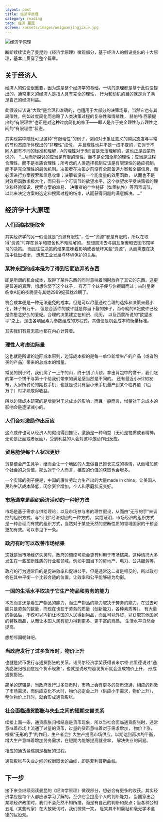 ```yaml
---
layout: post
title: 经济学原理
category: reading
tags: 经济 曼昆
screen: /assets/images/weiguanjingjixue.jpg
---
```




![经济学原理](/assets/images/weiguanjingjixue.jpg)
 
断断续续读完了曼昆的《经济学原理》微观部分，基于经济人的假设提出的十大原理，基本上贯穿了整个篇章。 
 
## 关于经济人 

经济人的假设很重要，因为这是整个经济学的基础，一切的原理都是基于此假设提出的。通常定义的经济人是指人具有完全的理性，
行为和动机的目的就是为了满足自己的经济利益。 
 
此假设应该说“大致”是合理和准确的，也适用于大部分的决策场景，当然它也有其局限性，例如过度简化而忽略了人类决策过程的复杂性和情绪性，
赫伯特·西蒙提出的“有限理性”也正是对这种过度简化的修正——即人是介于完全理性与非理性之间的“有限理性”状态。 
 
其实现实中随处可见这种“有限理性”的例子，例如对于象征意义的购买态度与平常的节约态度所体现出的“非理性”成份。
并且理性也并不是一成不变的，它对于不同人都有不同的标准和理解，A的理性对于B而言是无法理解的，这也正是西蒙所说的，
“...从而所探讨的应当是有限的理性，而不是全知全能的理性；应当是过程合理性，而不是本质合理性；所考虑的人类选择机制应该是有限理性的适应机制，
而不是完全理性的最优机制。决策者在决策之前没有全部备选方案和全部信息，而必须进行方案搜索和信息收集；决策者没有一个能度量的效用函数，
从而也不是对效用函数求极大化，而只有一个可调节的欲望水平，这个欲望水平受决策者的理论和经验知识、搜索方案的难易、
决策者的个性特征（如固执性）等因素调节，以此来决定方案的选定和搜索过程的结束，从而获得问题的满意解决。...” 
 
## 经济学十大原理 
 
### 人们面临权衡取舍 

其实经济学的另一假设就是“资源有限性”，任一“资源”都是有限的，所以在取得“资源”时存在竞争和取舍也不难理解的。
想想周末去与朋友聚餐和去图书馆学习的决策。 而且往往决策的结果意味着影响或者破坏某些“资源”，从而需要在决策中做出权衡。
想想工业发展与环境保护的关系。 
 
 
### 某种东西的成本是为了得到它而放弃的东西 
 
即是所谓的机会成本，取得了某件东西的同时意味着同时放弃了其它的东西。这更是普遍的真理，想想你娶了这个妹子，
有万千个妹子便与你擦肩而过；古时皇帝临幸A妃的夜晚便有其她2999妃孤枕难眠了。 

机会成本便是一种无法避免的成本，但是可以尽量通过合理的选择和决策来最小化，妹子有万千，
但是合适你的或许就是你当下娶的妹子，而今晚的A妃或许已经是你思念好久的爱妃。合理的决策建立在知识、阅历，
以及西蒙所说的“欲望水平”之上，是由各项因素为参数组成的方程式，其值便是机会成本的衡量标准。 
 
其实我们有意无意地都在内心计算着。 
 
 
### 理性人考虑边际量 
 
这也就是所谓的边际成本原则，边际成本指的是每一单位新增生产的产品（或者购买的产品）带来的总成本的增量。 
 
常见的例子时，我们爬了一上午的山，终于到了山顶，拿出背包中的饼干，我们吃的第一个饼干与第十个给我们带来的满足感当然是不同的。
还有最近小米2的发布，大家所讨论的期权手机，也就是说只有当小米手机量产到某个临界值（1百万？）时才能取得收益。 
 
所以边际成本研究的是增量对于总成本的影响，而且一般而言，增量对于总成本的影响会是逐渐减小的。 
 
 
 
### 人们会对激励作出反应 
 
这点或许也可从经济人的假设得到推证，激励是一种利益（无论是物质或者精神，无论是正面或者反面），受到利益的人会对这种激励作出反应。 
 
 
### 贸易能使每个人状况更好 
 
贸易便会产生竞争，继而会让一个地区的人去做自己擅长完成的事情，从而增加整个社会的总价值，那么对于个人而言，相应的价值的获取也会增多。 
 
一个实际的例子便是，中国的廉价劳动力生产出的大量made in china，让美国人民的生活成本降低，闲余资金增加，个人和家庭状况变好。 
 
### 市场通常是组织经济活动的一种好方法 
 
市场是基于需求与供给理论，以及市场参与者的理性假设，从而由“无形的手”来调控的组织方式，与“计划”经济对应的一种方式。
实践证明，市场经济的组织方式是一种合理而有效的组织方式，当然对于某些天然的垄断性质的领域国家的干预会更加有效。可以参见下一条。 
 
 
### 政府有时可以改善市场结果 
 
这就是当市场经济失灵时，政府的调控可能会更有利用于市场结果。这种情况大多发生在一些垄断性质的行业和领域，例如中国当下的房地产、电力、公共服务等。 
 
政府的行为通常目的是促进效率和促进公平，但是通常这二者是相反的，所以政府会在其中平衡一个比较合适的位置，让效率和公平能够较为均衡。 
 
 
### 一国的生活水平取决于它生产物品和劳务的能力 
 
本质而言还是看生产物品的能力，而生产物品的能力取决于劳务的能力，在过去可能只是劳务的数量，而现在也在于劳务的质量（创新能力，各种素质等）。
有大量的物品后，不仅可以内销让本国的人民得到物品，而且可以外贸，以获取其他国家的特殊商品，从而让本国人民有能力得到更多、更丰富的商品，
生活水平自然会提高。 
 
想想邻国朝鲜吧。 
 
### 当政府发行了过多货币时，物价上升 
 
也就是货币发行与通货膨胀的关系，诺贝尔经济学奖获得者米尔顿·弗里德说过“通货膨胀归根到底是个货币现象”，也就是说政府超发货币就会造成物价上升，
形成通货膨胀。 
 
简单的逻辑是，当政府发行过多货币时，市场上会有更多的货币流通，相应的刺激了市场需求，而供应变化不大时，物价必定会上升（供应小于需求，物价上升），
整体物价上升时，就会形成通货膨胀。 
 
 
### 社会面临通货膨胀与失业之间的短期交替关系 
 
续接上面一条，通货膨胀归根结底是货币现象，所以当社会面临通货膨胀时，通常意味着市场上流通了过量的货币，过量的货币意味着对于需求增加，
物价上涨，根据“无形的手”的作用，生产者会扩大生产提高市场供应，以期达到再次的平衡，增大生产意味着增加劳务需求，在短期内能够提高就业率，
解决失业的问题。 
 
相应的通货紧缩则是相反的过程。 
 
通货膨胀与失业之间的权衡取舍的曲线，即是菲利普斯曲线。 
 
 
## 下一步 
 
接下来会继续阅读曼昆的《经济学原理》微观部分，想必会有更多的收获。其实经济学应是每个人都应该学习了解的，至少它会提高个人的判断能力，
当国家出台某项经济政策时，我们不会茫然不知所措，而是有自己的判断和观点；当各种公知五毛（某些砖家）在大放厥词时，我们微微一笑，
耻笑其不知廉耻和毫无学术道德的屁股观。 

